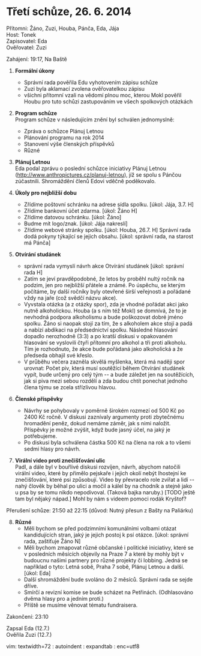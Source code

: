 Třetí schůze, 26. 6. 2014
=========================

Přítomni: Žáno, Zuzi, Houba, Pánča, Eda, Jája  
Host: Tonek  
Zapisovatel: Eda  
Ověřovatel: Zuzi  

Zahájení: 19:17, Na Baště

1. **Formální úkony**  
	- Správní rada pověřila Edu vyhotovením zápisu schůze
    - Zuzi byla aklamací zvolena ověřovatelkou zápisu
    - všichni přítomní vzali na vědomí plnou moc, kterou Mokl
      pověřil Houbu pro tuto schůzi zastupováním ve všech
      spolkových otázkách

2. **Program schůze**  
   Program schůze v následujícím znění byl schválen jednomyslně:
    - Zpráva o schůzce Plánuj Letnou
    - Plánování programu na rok 2014
    - Stanovení výše členských příspěvků
    - Různé

3. **Plánuj Letnou**  
     Eda podal zprávu o poslední schůzce iniciativy Plánuj
     Letnou (<http://www.anthropictures.cz/planuj-letnou>), jíž se spolu
     s Pánčou zúčastnili. Shromáždění členů Edovi
     vděčně poděkovalo.

4. **Úkoly pro nejbližší dobu**
    - Zřídíme poštovní schránku na adrese sídla spolku. [úkol: Jája,
      3.7. H]
    - Zřídíme bankovní účet zdarma. [úkol: Žáno H]
    - Zřídíme datovou schránku. [úkol: Žáno]
    - Budme mít logo/znak. [úkol: Jája nakreslí]
    - Zřídíme webové stránky spolku. [úkol: Houba, 26.7. H] Správní
      rada dodá pokyny týkající se jejich obsahu. [úkol: správní rada,
      na starost má Pánča]

5. **Otvírání studánek**  
    - správní rada vymyslí návrh akce Otvírání studánek [úkol: správní
      rada H]
    - Zatím se jeví pravděpodobné, že letos by proběhl nultý ročník na
      podzim, jen pro nejbližší přátele a známé. Po úspěchu, se kterým
      počítáme, by další ročníky byly otevřené širší veřejnosti
      a pořádané vždy na jaře (což svědčí názvu akce).
    - Vyvstala otázka (a z otázky spor), zda je vhodné pořádat akci jako
      nutně alkoholickou. Houba (a s ním též Mokl) se
      domnívá, že to je nevhodná podpora alkoholismu a bude poškozovat
      dobré jméno spolku. Žáno si naopak stojí za tím, že
      s alkoholem akce stojí a padá a nabízí abdikaci na předsednictví
      spolku. Následné hlasování dopadlo nerozhodně (3:3) a po kratší
      diskusi v opakovaném hlasování se vyslovili čtyři přítomní pro
      alkohol a tři proti alkoholu. Tím je rozhodnuto, že akce bude
      pořádaná jako alkoholická a že předseda obhajil své křeslo.
    - V průběhu večera zazněla skvělá myšlenka, která má naději spor
      urovnat: Počet piv, která musí soutěžící během Otvírání studánek
      vypít, bude určený pro celý tým -- a bude záležet jen na
      soutěžících, jak si piva mezi sebou rozdělí a zda budou chtít
      ponechat jednoho člena týmu se zcela střízlivou hlavou.

6. **Členské příspěvky**  
    - Návrhy se pohybovaly v poměrně širokém rozmezí od 500 Kč po 2400
      Kč ročně. V diskusi zaznívaly argumenty proti zbytečnému hromadění
      peněz, dokud nemáme záměr, jak s nimi naložit. Příspěvky je možné
      zvýšit, když bude jasný účel, na jaký je potřebujeme.
    - Po diskusi byla schválena částka 500 Kč na člena na rok a to všemi
      sedmi hlasy pro návrh.

7. **Virální video proti znečišťování ulic**  
    Padl, a dále byl v bouřlivé diskusi rozvíjen, návrh, abychom
    natočili virální video, které by přimělo pejskaře i jejich okolí
    nebýt lhostejní ke znečišťování, které psi způsobují. Video by
    převracelo role zvířat a lidí -- nahý člověk by běhal po ulici
    a močil a kálel by na chodník a stejně jako u psa by se tomu nikdo
    nepodivoval. (Taková bajka naruby.) [TODO ještě tam byl nějaký
    nápad.] Mohl by nám s videem pomoci rodák Kryštof?


Přerušení schůze: 21:50 až 22:15 (důvod: Nutný přesun z Bašty na
Paliárku)


8. **Různé**  
    - Měli bychom se před podzimními komunálními volbami otázat
      kandidujících stran, jaký je jejich postoj k psí otázce. [úkol:
      správní rada, zaštiťuje Žáno N]
    - Měli bychom zmapovat různé občanské i politické iniciativy, které
      se v posledních měsících objevily na Praze 7 a které by mohly být
      v budoucnu našimi partnery pro různé projekty či lobbing. Jedná se
      například o tyto: Letná sobě, Praha 7 sobě, Plánuj Letnou a další.
      [úkol: Eda]
    - Další shromáždění bude svoláno do 2 měsíců. Správní rada se sejde
      dříve.
    - Smírčí a revizní komise se bude scházet na Petřinách. (Odhlasováno
      dvěma hlasy pro a jedním proti.)
    - Příště se musíme věnovat tématu fundraisera.

Zakončení: 23:10

Zapsal Eda (12.7.)  
Ověřila Zuzi (12.7.)

 vim: textwidth=72 : autoindent : expandtab :
 enc=utf8
